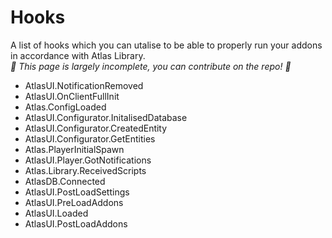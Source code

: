 # Hooks
A list of hooks which you can utalise to be able to properly run your addons in accordance with Atlas Library.<br>
*🚧 This page is largely incomplete, you can contribute on the repo! 🚧*

* AtlasUI.NotificationRemoved
* AtlasUI.OnClientFullInit
* Atlas.ConfigLoaded
* AtlasUI.Configurator.InitalisedDatabase
* AtlasUI.Configurator.CreatedEntity
* AtlasUI.Configurator.GetEntities
* Atlas.PlayerInitialSpawn
* AtlasUI.Player.GotNotifications
* Atlas.Library.ReceivedScripts
* AtlasDB.Connected
* AtlasUI.PostLoadSettings
* AtlasUI.PreLoadAddons
* AtlasUI.Loaded
* AtlasUI.PostLoadAddons